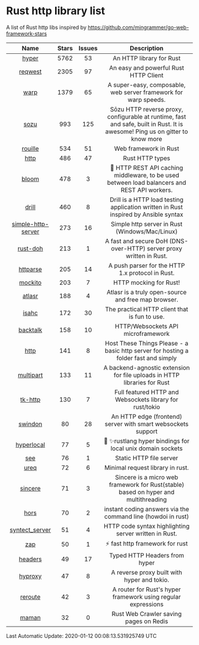 # Rust http library list

A list of Rust http libs inspired by https://github.com/mingrammer/go-web-framework-stars


|Name|Stars|Issues|Description|
|:--:|:---:|:--:|:----:|
|[hyper](https://github.com/hyperium/hyper)|5762|53|An HTTP library for Rust|
|[reqwest](https://github.com/seanmonstar/reqwest)|2305|97|An easy and powerful Rust HTTP Client|
|[warp](https://github.com/seanmonstar/warp)|1379|65|A super-easy, composable, web server framework for warp speeds.|
|[sozu](https://github.com/sozu-proxy/sozu)|993|125|Sōzu HTTP reverse proxy, configurable at runtime, fast and safe, built in Rust. It is awesome! Ping us on gitter to know more|
|[rouille](https://github.com/tomaka/rouille)|534|51|Web framework in Rust|
|[http](https://github.com/hyperium/http)|486|47|Rust HTTP types|
|[bloom](https://github.com/valeriansaliou/bloom)|478|3|:cherry_blossom: HTTP REST API caching middleware, to be used between load balancers and REST API workers.|
|[drill](https://github.com/fcsonline/drill)|460|8|Drill is a HTTP load testing application written in Rust  inspired by Ansible syntax|
|[simple-http-server](https://github.com/TheWaWaR/simple-http-server)|273|16|Simple http server in Rust (Windows/Mac/Linux)|
|[rust-doh](https://github.com/jedisct1/rust-doh)|213|1|A fast and secure DoH (DNS-over-HTTP) server proxy written in Rust.|
|[httparse](https://github.com/seanmonstar/httparse)|205|14|A push parser for the HTTP 1.x protocol in Rust.|
|[mockito](https://github.com/lipanski/mockito)|203|7|HTTP mocking for Rust!|
|[atlasr](https://github.com/atlasr-org/atlasr)|188|4|Atlasr is a truly open-source and free map browser.|
|[isahc](https://github.com/sagebind/isahc)|172|30|The practical HTTP client that is fun to use.|
|[backtalk](https://github.com/lord/backtalk)|158|10|HTTP/Websockets API microframework|
|[http](https://github.com/thecoshman/http)|141|8|Host These Things Please - a basic http server for hosting a folder fast and simply|
|[multipart](https://github.com/abonander/multipart)|133|11|A backend-agnostic extension for file uploads in HTTP libraries for Rust|
|[tk-http](https://github.com/swindon-rs/tk-http)|130|7|Full featured HTTP and Websockets library for rust/tokio|
|[swindon](https://github.com/swindon-rs/swindon)|80|28|An HTTP edge (frontend) server with smart websockets support|
|[hyperlocal](https://github.com/softprops/hyperlocal)|77|5|🔌 ✨rustlang hyper bindings for local unix domain sockets|
|[see](https://github.com/wyhaya/see)|76|1|Static HTTP file server|
|[ureq](https://github.com/algesten/ureq)|72|6|Minimal request library in rust.|
|[sincere](https://github.com/danclive/sincere)|71|3|Sincere is a micro web framework for Rust(stable) based on hyper and multithreading|
|[hors](https://github.com/WindSoilder/hors)|70|2|instant coding answers via the command line (howdoi in rust)|
|[syntect_server](https://github.com/sourcegraph/syntect_server)|51|4|HTTP code syntax highlighting server written in Rust.|
|[zap](https://github.com/oltdaniel/zap)|50|1|:zap: fast http framework for rust|
|[headers](https://github.com/hyperium/headers)|49|17|Typed HTTP Headers from hyper|
|[hyproxy](https://github.com/moosingin3space/hyproxy)|47|8|A reverse proxy built with hyper and tokio.|
|[reroute](https://github.com/gsquire/reroute)|42|3|A router for Rust's hyper framework using regular expressions|
|[maman](https://github.com/spk/maman)|32|0|Rust Web Crawler saving pages on Redis|

Last Automatic Update: 2020-01-12 00:08:13.531925749 UTC
